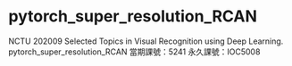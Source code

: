 # pytorch_super_resolution_RCAN
NCTU 202009 Selected Topics in Visual Recognition using Deep Learning.  pytorch_super_resolution_RCAN 當期課號：5241 永久課號：IOC5008
